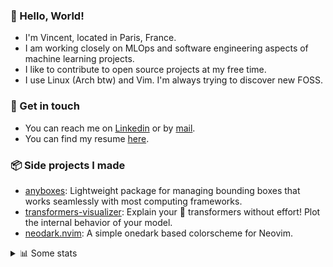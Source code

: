 ### 👋 Hello, World!

- I'm Vincent, located in Paris, France.
- I am working closely on MLOps and software engineering aspects of machine learning projects.
- I like to contribute to open source projects at my free time.
- I use Linux (Arch btw) and Vim. I'm always trying to discover new FOSS.

### 🔗 Get in touch

- You can reach me on [Linkedin](https://www.linkedin.com/in/vincent-duchauffour-3a9641155/) or by [mail](mailto:vincent.duchauffour@proton.me).
- You can find my resume [here](https://raw.githubusercontent.com/VDuchauffour/resume/main/resume.pdf).

### 📦 Side projects I made

- [anyboxes](https://github.com/VDuchauffour/anyboxes): Lightweight package for managing bounding boxes that works seamlessly with most computing frameworks.
- [transformers-visualizer](https://github.com/VDuchauffour/transformers-visualizer): Explain your 🤗 transformers without effort! Plot the internal behavior of your model. 
- [neodark.nvim](https://github.com/VDuchauffour/neodark.nvim): A simple onedark based colorscheme for Neovim.

<details><summary>📊 Some stats</summary>  
  
<p align="center">
  <img alt="VDuchauffour's github stats" src="https://github-readme-stats.vercel.app/api?username=VDuchauffour&include_all_commits=true&show_icons=true&theme=react"/>
  <br />
  <img alt="VDuchauffour's streak stats" src="https://streak-stats.demolab.com?user=VDuchauffour&theme=react"/>
  <br />
  <img alt="VDuchauffour's language stats" src="https://github-readme-stats.vercel.app/api/top-langs/?username=VDuchauffour&count_private=true&include_all_commits=true&show_icons=true&layout=compact&theme=react"/>
  <!--   <br />
  <img alt="VDuchauffour's Wakatime stats" src="https://github-readme-stats.vercel.app/api/wakatime?username=VDuchauffour&theme=react"/> -->
</p>

#### 🧭 Wakatime stats
<!--START_SECTION:waka-->
![Code Time](http://img.shields.io/badge/Code%20Time-1%2C037%20hrs%2018%20mins-blue)

![Lines of code](https://img.shields.io/badge/From%20Hello%20World%20I%27ve%20Written-1.9%20million%20lines%20of%20code-blue)

**🐱 My GitHub Data** 

> 📦 980.6 kB Used in GitHub's Storage 
 > 
> 🏆 1,706 Contributions in the Year 2023
 > 
> 🚫 Not Opted to Hire
 > 
> 📜 9 Public Repositories 
 > 
> 🔑 2 Private Repositories 
 > 
**I'm a Night 🦉** 

```text
🌞 Morning                49 commits          █░░░░░░░░░░░░░░░░░░░░░░░░   04.94 % 
🌆 Daytime                327 commits         ████████░░░░░░░░░░░░░░░░░   32.96 % 
🌃 Evening                398 commits         ██████████░░░░░░░░░░░░░░░   40.12 % 
🌙 Night                  218 commits         █████░░░░░░░░░░░░░░░░░░░░   21.98 % 
```
📅 **I'm Most Productive on Wednesday** 

```text
Monday                   193 commits         █████░░░░░░░░░░░░░░░░░░░░   19.46 % 
Tuesday                  77 commits          ██░░░░░░░░░░░░░░░░░░░░░░░   07.76 % 
Wednesday                233 commits         ██████░░░░░░░░░░░░░░░░░░░   23.49 % 
Thursday                 169 commits         ████░░░░░░░░░░░░░░░░░░░░░   17.04 % 
Friday                   120 commits         ███░░░░░░░░░░░░░░░░░░░░░░   12.10 % 
Saturday                 55 commits          █░░░░░░░░░░░░░░░░░░░░░░░░   05.54 % 
Sunday                   145 commits         ████░░░░░░░░░░░░░░░░░░░░░   14.62 % 
```


📊 **This Week I Spent My Time On** 

```text
💬 Programming Languages: 
Python                   21 hrs 49 mins      ██████████████████████░░░   87.75 % 
YAML                     1 hr 32 mins        ██░░░░░░░░░░░░░░░░░░░░░░░   06.19 % 
Bash                     33 mins             █░░░░░░░░░░░░░░░░░░░░░░░░   02.27 % 
Markdown                 18 mins             ░░░░░░░░░░░░░░░░░░░░░░░░░   01.21 % 
Objective-C              12 mins             ░░░░░░░░░░░░░░░░░░░░░░░░░   00.81 % 
```


 Last Updated on 05/10/2023 00:34:42 UTC
<!--END_SECTION:waka-->
</details>
